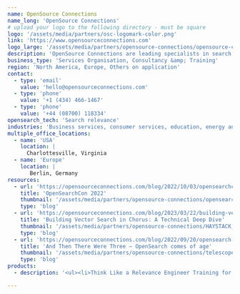 ```yaml
---
name: OpenSource Connections
name_long: 'OpenSource Connections'
# upload your logo to the following directory - must be square
logo: '/assets/media/partners/osc-logomark-color.png'
link: 'https://www.opensourceconnections.com'
logo_large: '/assets/media/partners/opensource-connections/opensource-connections-logo.png'
description: 'OpenSource Connections are leading specialists in search relevance, focused on open source technologies including OpenSearch. We help your tune your search engine to deliver the right results to delight your users. We wrote the Manning book Relevant Search, host the Haystack search conference and run Relevance Slack, a 3500-person community.'
business_type: 'Services Organisation, Consultancy &amp; Training'
region: 'North America, Europe, Others on application'
contact: 
  - type: 'email'
    value: 'hello@opensourceconnections.com'
  - type: 'phone'
    value: '+1 (434) 466-1467'
  - type: 'phone'
    value: '+44 (08700) 118334'
opensearch_tech: 'Search relevance'
industries: 'Business services, consumer services, education, energy and utilities, financial services, healthcare, media and entertainment, public sector, non-profit, retail, software and technology'
multiple_office_locations:
  - name: 'USA'
    location: |
      Charlottesville, Virginia
  - name: 'Europe'
    location: |
       Berlin, Germany
resources:
  - url: 'https://opensourceconnections.com/blog/2022/10/03/opensearchcon-2022/'
    title: 'OpenSearchCon 2022'
    thumbnail: '/assets/media/partners/opensource-connections/opensearchcon-2022.jpg'
    type: 'blog'
  - url: 'https://opensourceconnections.com/blog/2023/03/22/building-vector-search-in-chorus-a-technical-deep-dive/'
    title: 'Building Vector Search in Chorus: A Technical Deep Dive'
    thumbnail: '/assets/media/partners/opensource-connections/HAYSTACK_www-69.jpg'
    type: 'blog'
  - url: 'https://opensourceconnections.com/blog/2022/09/20/opensearch-comes-of-age/'
    title: 'And Then There Were Three – OpenSearch comes of age'
    thumbnail: '/assets/media/partners/opensource-connections/telescope.png'
    type: 'blog'
products:
  - description: '<ul><li>Think Like a Relevance Engineer Training for OpenSearch</li><li>OpenSearch consulting on search relevance</li><li>Free Quepid tool for search tuning is compatible with OpenSearch</li></ul>'

---
```

